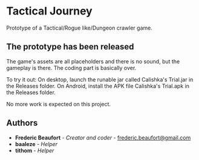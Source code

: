 # Tactical Journey

Prototype of a Tactical/Rogue like/Dungeon crawler game.

## The prototype has been released

The game's assets are all placeholders and there is no sound, but the gameplay is there. The coding part is basically over.

To try it out:
On desktop, launch the runable jar called Calishka's Trial.jar in the Releases folder.
On Android, install the APK file Calishka's Trial.apk in the Releases folder.

No more work is expected on this project.


## Authors

* **Frederic Beaufort** - *Creator and coder* - frederic.beaufort@gmail.com
* **baaleze** - *Helper*
* **tithom** - *Helper*
